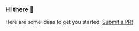 ### Hi there 👋

Here are some ideas to get you started: [Submit a PR!](https://github.com/bechir/bechir)
